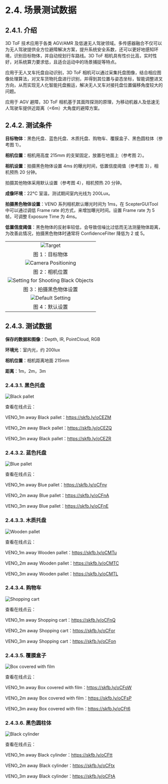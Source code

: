 # 2.4. 场景测试数据

## 2.4.1. 介绍

3D ToF 技术应用于各类 AGV/AMR 及低速无人驾驶领域。多传感器融合不仅可以为无人驾驶提供全方位避障解决方案，提升系统安全系数，还可以更好地感知环境，识别目标物体，并自动规划行车路线。3D ToF 相机具有性价比高，实时性好，对系统算力要求低，且适合运动中的场景捕捉等特点。

应用于无人叉车托盘自动识别，3D ToF 相机可以通过采集托盘图像，结合相应图像处理算法，对叉车货物托盘进行识别，并得到其位置与姿态坐标，智能调整进叉方向，从而实现无人化智能托盘搬运，解决无人叉车对接托盘位置偏移角度较大的问题。

应用于 AGV 避障，3D ToF 相机基于其面阵探测的原理，为移动机器人及低速无人驾驶车提供近距离（<6m）大角度的避障方案。

## 2.4.2. 测试条件

**目标物体**：黑色托盘、蓝色托盘、木质托盘、购物车、覆膜盒子、黑色圆柱体（参考图 1）。

**相机位置**：相机用高度 215mm 的支架固定，放置在地面上（参考图 2）。

**相机设置**：拍摄黑色物体设置 4ms 的曝光时间，低置信度阈值（参考图 3），相机预热 20 分钟。

拍摄其他物体采用默认设置（参考图 4），相机预热 20 分钟。

**成像环境**：22°C 室温，测试期间室内光线为 200Lux。

**拍摄黑色物体设置**：VENO 系列相机默认曝光时间为 1ms，在 ScepterGUITool 中可以通过调低 Frame rate 的方式，来增加曝光时间。设置 Frame rate 为 5 帧，可调整 Exposure Time 为 4ms。

**低置信度阈值**：黑色物体的反射率较低，会导致信噪比过低而无法测量物体距离，为改善此情况，拍摄黑色物体时通常将 ConfidenceFilter 降低为 2 或 5。

|                                                                                     |
| :---------------------------------------------------------------------------------: |
|                              ![Target](pic/Target.png)                              |
|                                   图 1：目标物体                                    |
|                 ![Camera Positioning](<pic/Camera Positioning.png>)                 |
|                                   图 2：相机位置                                    |
| ![Setting for Shooting Black Objects](<pic/Setting for Shooting Black Objects.png>) |
|                               图 3：拍摄黑色物体设置                                |
|                    ![Default Setting](<pic/Default Setting.png>)                    |
|                                   图 4：默认设置                                    |

## 2.4.3. 测试数据

**保存的数据和图像**：Depth, IR, PointCloud, RGB

**环境光**：室内光，约 200lux

**相机位置**：相机距离地面 215mm

**距离**：1m，2m，3m

### 2.4.3.1. 黑色托盘

![Black pallet](<pic/Black pallet.png>)

查看在线点云：

VENO_1m away Black pallet：<https://skfb.ly/oCEZM>​

VENO_2m away Black pallet：<https://skfb.ly/oCEZQ>​

VENO_3m away Black pallet：<https://skfb.ly/oCEZR>​

### 2.4.3.2. 蓝色托盘

![Blue pallet](<pic/Blue pallet.png>)

查看在线点云：

VENO_1m away Blue pallet：<https://skfb.ly/oCFny>​

VENO_2m away Blue pallet：<https://skfb.ly/oCFnA>​

VENO_3m away Blue pallet：<https://skfb.ly/oCFnE>​

### 2.4.3.3. 木质托盘

![Wooden pallet](<pic/Wooden pallet.png>)

查看在线点云：

VENO_1m away Wooden pallet：<https://skfb.ly/oCMTu>​

VENO_2m away Wooden pallet：<https://skfb.ly/oCMTC>​

VENO_3m away Wooden pallet：<https://skfb.ly/oCMTL>​

### 2.4.3.4. 购物车

![Shopping cart](<pic/Shopping cart.png>)

查看在线点云：

VENO_1m away Shopping cart：<https://skfb.ly/oCFnQ>​

VENO_2m away Shopping cart：<https://skfb.ly/oCFor>​

VENO_3m away Shopping cart：<https://skfb.ly/oCFon>​

### 2.4.3.5. 覆膜盒子

![Box covered with film](<pic/Box covered with film.png>)

查看在线点云：

VENO_1m away Box covered with film：<https://skfb.ly/oCFoW>​

VENO_2m away Box covered with film：<https://skfb.ly/oCFsP>​

VENO_3m away Box covered with film：<https://skfb.ly/oCFt6>​

### 2.4.3.6. 黑色圆柱体

![Black cylinder](<pic/Black cylinder.png>)

查看在线点云：

VENO_1m away Black cylinder：<https://skfb.ly/oCFtt>​

VENO_2m away Black cylinder：<https://skfb.ly/oCFtx>​

VENO_3m away Black cylinder：<https://skfb.ly/oCFtA>
